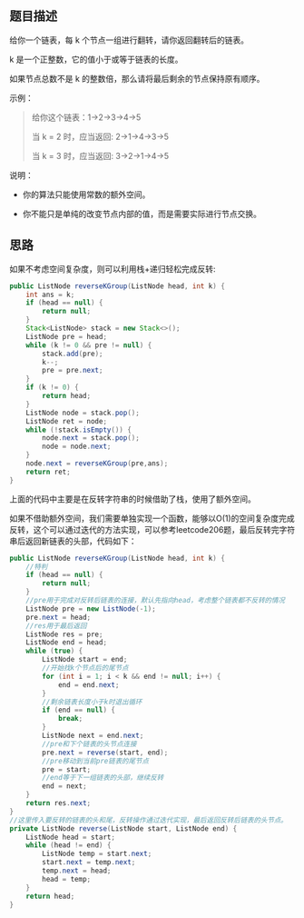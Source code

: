 ## 题目描述

给你一个链表，每 k 个节点一组进行翻转，请你返回翻转后的链表。

k 是一个正整数，它的值小于或等于链表的长度。

如果节点总数不是 k 的整数倍，那么请将最后剩余的节点保持原有顺序。

示例：

> 给你这个链表：1->2->3->4->5
>
> 当 k = 2 时，应当返回: 2->1->4->3->5
>
> 当 k = 3 时，应当返回: 3->2->1->4->5

说明：

- 你的算法只能使用常数的额外空间。

- 你不能只是单纯的改变节点内部的值，而是需要实际进行节点交换。

## 思路

如果不考虑空间复杂度，则可以利用栈+递归轻松完成反转:

```java
public ListNode reverseKGroup(ListNode head, int k) {
    int ans = k;
    if (head == null) {
        return null;
    }
    Stack<ListNode> stack = new Stack<>();
    ListNode pre = head;
    while (k != 0 && pre != null) {
        stack.add(pre);
        k--;
        pre = pre.next;
    }
    if (k != 0) {
        return head;
    }
    ListNode node = stack.pop();
    ListNode ret = node;
    while (!stack.isEmpty()) {
        node.next = stack.pop();
        node = node.next;
    }
    node.next = reverseKGroup(pre,ans);
    return ret;
}
```

上面的代码中主要是在反转字符串的时候借助了栈，使用了额外空间。

如果不借助额外空间，我们需要单独实现一个函数，能够以O(1)的空间复杂度完成反转，这个可以通过迭代的方法实现，可以参考leetcode206题，最后反转完字符串后返回新链表的头部，代码如下：

```java
public ListNode reverseKGroup(ListNode head, int k) {
    //特判
    if (head == null) {
        return null;
    }
    //pre用于完成对反转后链表的连接，默认先指向head，考虑整个链表都不反转的情况
    ListNode pre = new ListNode(-1);
    pre.next = head;
    //res用于最后返回
    ListNode res = pre;
    ListNode end = head;
    while (true) {
        ListNode start = end;
        //开始找k个节点后的尾节点
        for (int i = 1; i < k && end != null; i++) {
            end = end.next;
        }
        //剩余链表长度小于k时退出循环
        if (end == null) {
            break;
        }
        ListNode next = end.next;
        //pre和下个链表的头节点连接
        pre.next = reverse(start, end);
        //pre移动到当前pre链表的尾节点
        pre = start;
        //end等于下一组链表的头部，继续反转
        end = next;
    }
    return res.next;
}
//这里传入要反转的链表的头和尾，反转操作通过迭代实现，最后返回反转后链表的头节点。
private ListNode reverse(ListNode start, ListNode end) {
    ListNode head = start;
    while (head != end) {
        ListNode temp = start.next;
        start.next = temp.next;
        temp.next = head;
        head = temp;
    }
    return head;
}
```